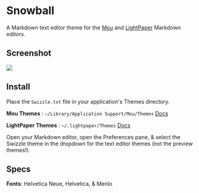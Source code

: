 Snowball
========

A Markdown text editor theme for the [Mou](http://mouapp.com/) and [LightPaper](http://clockworkengine.com/lightpaper-mac/) Markdown editors.

## Screenshot
<img src="https://raw.github.com/chrissimpkins/swizzle/master/img/snowball_screenshot.png" />

## Install
Place the `Swizzle.txt` file in your application's Themes directory.

**Mou Themes** : `~/Library/Application Support/Mou/Themes` [Docs](http://mouapp.com/)

**LightPaper Themes** : `~/.lightpaper/Themes` [Docs](https://github.com/ClockworkEngine/LightPaper-Support/blob/master/LightPaper%20for%20Mac/LightPaper%20for%20Mac%20-%20Adding%20Custom%20Themes.md#adding-custom-themes-to-lightpaper-for-mac)

Open your Markdown editor, open the Preferences pane, & select the Swizzle theme in the dropdown for the text editor themes (not the preview themes!).
## Specs
**Fonts**: Helvetica Neue, Helvetica, & Menlo
